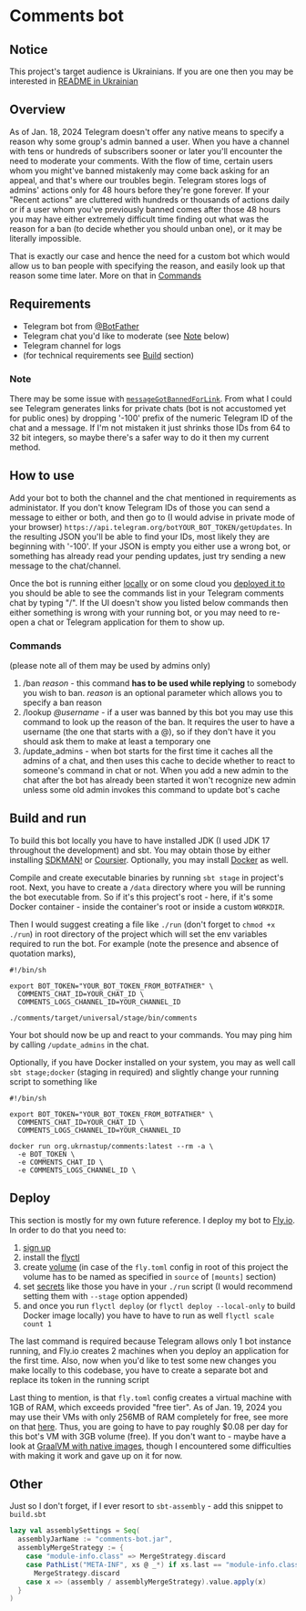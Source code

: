 # Comments bot

## Notice
This project's target audience is Ukrainians. If you are one then you may be interested in [README in Ukrainian](https://github.com/ElijahLaMoon/ukrnastup-comments/README-ukr.md)

## Overview
As of Jan. 18, 2024 Telegram doesn't offer any native means to specify a reason why some group's admin banned a user.
When you have a channel with tens or hundreds of subscribers sooner or later you'll encounter the need to moderate your comments.
With the flow of time, certain users whom you might've banned mistakenly may come back asking for an appeal, and that's where our troubles begin.
Telegram stores logs of admins' actions only for 48 hours before they're gone forever.
If your "Recent actions" are cluttered with hundreds or thousands of actions daily or if a user whom you've previously banned comes after those 48 hours you may have either extremely difficult time finding out what was the reason for a ban (to decide whether you should unban one), or it may be literally impossible.

That is exactly our case and hence the need for a custom bot which would allow us to ban people with specifying the reason, and easily look up that reason some time later. More on that in [Commands](#commands)

## Requirements
- Telegram bot from [@BotFather](https://t.me/BotFather)
- Telegram chat you'd like to moderate (see [Note](#note) below)
- Telegram channel for logs
- (for technical requirements see [Build](#build) section)

### Note
There may be some issue with [`messageGotBannedForLink`](https://github.com/ElijahLaMoon/ukrnastup-comments/blob/master/comments/src/main/scala/org/ukrnastup/comments/CommentsBot.scala#L79).
From what I could see Telegram generates links for private chats (bot is not accustomed yet for public ones) by dropping '-100' prefix of the numeric Telegram ID of the chat and a message.
If I'm not mistaken it just shrinks those IDs from 64 to 32 bit integers, so maybe there's a safer way to do it then my current method.

## How to use
Add your bot to both the channel and the chat mentioned in requirements as administator.
If you don't know Telegram IDs of those you can send a message to either or both, and then go to (I would advise in private mode of your browser) `https://api.telegram.org/botYOUR_BOT_TOKEN/getUpdates`.
In the resulting JSON you'll be able to find your IDs, most likely they are beginning with '-100'.
If your JSON is empty you either use a wrong bot, or something has already read your pending updates, just try sending a new message to the chat/channel.

Once the bot is running either [locally](#build-and-run) or on some cloud you [deployed it to](#deploy) you should be able to see the commands list in your Telegram comments chat by typing "/".
If the UI doesn't show you listed below commands then either something is wrong with your running bot, or you may need to re-open a chat or Telegram application for them to show up.

### Commands
(please note all of them may be used by admins only)
1. /ban _reason_ - this command __has to be used while replying__ to somebody you wish to ban.
_reason_ is an optional parameter which allows you to specify a ban reason
2. /lookup _@username_ - if a user was banned by this bot you may use this command to look up the reason of the ban.
It requires the user to have a username (the one that starts with a @), so if they don't have it you should ask them to make at least a temporary one
3. /update_admins - when bot starts for the first time it caches all the admins of a chat, and then uses this cache to decide whether to react to someone's command in chat or not.
When you add a new admin to the chat after the bot has already been started it won't recognize new admin unless some old admin invokes this command to update bot's cache

## Build and run
To build this bot locally you have to have installed JDK (I used JDK 17 throughout the development) and sbt.
You may obtain those by either installing [SDKMAN!](https://sdkman.io) or [Coursier](https://get-coursier.io/docs/cli-installation).
Optionally, you may install [Docker](https://docs.docker.com/get-docker) as well.

Compile and create executable binaries by running `sbt stage` in project's root.
Next, you have to create a `/data` directory where you will be running the bot executable from.
So if it's this project's root - here, if it's some Docker container - inside the container's root or inside a custom `WORKDIR`.

Then I would suggest creating a file like `./run` (don't forget to `chmod +x ./run`) in root directory of the project which will set the env variables required to run the bot.
For example (note the presence and absence of quotation marks),
```
#!/bin/sh

export BOT_TOKEN="YOUR_BOT_TOKEN_FROM_BOTFATHER" \
  COMMENTS_CHAT_ID=YOUR_CHAT_ID \
  COMMENTS_LOGS_CHANNEL_ID=YOUR_CHANNEL_ID

./comments/target/universal/stage/bin/comments
```
Your bot should now be up and react to your commands.
You may ping him by calling `/update_admins` in the chat.

Optionally, if you have Docker installed on your system, you may as well call `sbt stage;docker` (staging in required) and slightly change your running script to something like
```
#!/bin/sh

export BOT_TOKEN="YOUR_BOT_TOKEN_FROM_BOTFATHER" \
  COMMENTS_CHAT_ID=YOUR_CHAT_ID \
  COMMENTS_LOGS_CHANNEL_ID=YOUR_CHANNEL_ID

docker run org.ukrnastup/comments:latest --rm -a \
  -e BOT_TOKEN \
  -e COMMENTS_CHAT_ID \
  -e COMMENTS_LOGS_CHANNEL_ID \
```

## Deploy
This section is mostly for my own future reference.
I deploy my bot to [Fly.io](https://fly.io).
In order to do that you need to:
1. [sign up](https://fly.io/app/sign-up)
2. install the [flyctl](https://fly.io/docs/hands-on/install-flyctl)
3. create [volume](https://fly.io/docs/apps/volume-storage) (in case of the `fly.toml` config in root of this project the volume has to be named as specified in `source` of `[mounts]` section)
4. set [secrets](https://fly.io/docs/reference/secrets) like those you have in your `./run` script (I would recommend setting them with `--stage` option appended)
4. and once you run `flyctl deploy` (or `flyctl deploy --local-only` to build Docker image locally) you have to have to run as well `flyctl scale count 1`

The last command is required because Telegram allows only 1 bot instance running, and Fly.io creates 2 machines when you deploy an application for the first time.
Also, now when you'd like to test some new changes you make locally to this codebase, you have to create a separate bot and replace its token in the running script

Last thing to mention, is that `fly.toml` config creates a virtual machine with 1GB of RAM, which exceeds provided "free tier".
As of Jan. 19, 2024 you may use their VMs with only 256MB of RAM completely for free, see more on that [here](https://fly.io/docs/about/pricing/#free-allowances).
Thus, you are going to have to pay roughly $0.08 per day for this bot's VM with 3GB volume (free).
If you don't want to - maybe have a look at [GraalVM with native images](https://www.graalvm.org/latest/reference-manual/native-image), though I encountered some difficulties with making it work and gave up on it for now.

## Other
Just so I don't forget, if I ever resort to `sbt-assembly` - add this snippet to `build.sbt`
```scala
lazy val assemblySettings = Seq(
  assemblyJarName := "comments-bot.jar",
  assemblyMergeStrategy := {
    case "module-info.class" => MergeStrategy.discard
    case PathList("META-INF", xs @ _*) if xs.last == "module-info.class" =>
      MergeStrategy.discard
    case x => (assembly / assemblyMergeStrategy).value.apply(x)
  }
)
```